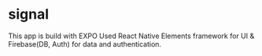 # signal
This app is build with EXPO
Used React Native Elements framework for UI & Firebase(DB, Auth) for data and authentication.
